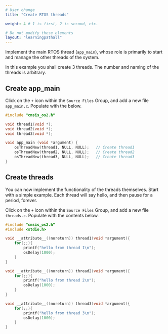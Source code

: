 ```yaml
---
# User change
title: "Create RTOS threads"

weight: 4 # 1 is first, 2 is second, etc.

# Do not modify these elements
layout: "learningpathall"
---
```

Implement the main RTOS thread (`app_main`), whose role is primarily to start and manage the other threads of the system.

In this example you shall create 3 threads. The number and naming of the threads is arbitrary.

## Create app_main

Click on the `+` icon within the `Source Files` Group, and add a new file `app_main.c`. Populate with the below.

```C
#include "cmsis_os2.h"

void thread1(void *);
void thread2(void *);
void thread3(void *);

void app_main (void *argument) {
	osThreadNew(thread1, NULL, NULL);	// Create thread1
	osThreadNew(thread2, NULL, NULL);	// Create thread2
	osThreadNew(thread3, NULL, NULL);	// Create thread3
}
```
## Create threads

You can now implement the functionality of the threads themselves. Start with a simple example. Each thread will say hello, and then pause for a period, forever.

Click on the `+` icon within the `Source Files` Group, and add a new file `threads.c`. Populate with the contents below.

```C
#include "cmsis_os2.h"
#include <stdio.h>

void __attribute__((noreturn)) thread1(void *argument){
	for(;;){
		printf("hello from thread 1\n");
		osDelay(1000);
	}
}

void __attribute__((noreturn)) thread2(void *argument){
	for(;;){
		printf("hello from thread 2\n");
		osDelay(1000);
	}
}

void __attribute__((noreturn)) thread3(void *argument){
	for(;;){
		printf("hello from thread 3\n");
		osDelay(1000);
	}
}
```
